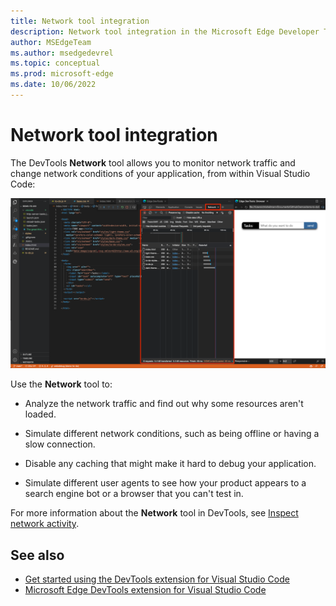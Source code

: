 ```yaml
---
title: Network tool integration
description: Network tool integration in the Microsoft Edge Developer Tools extension for Visual Studio Code.
author: MSEdgeTeam
ms.author: msedgedevrel
ms.topic: conceptual
ms.prod: microsoft-edge
ms.date: 10/06/2022
---
```

# Network tool integration

The DevTools **Network** tool allows you to monitor network traffic and change network conditions of your application, from within Visual Studio Code:

![The Network tool inside the Edge DevTools for Visual Studio Code extension](./network-tool-integration-images/vscode-extension-network.png)

Use the **Network** tool to:

* Analyze the network traffic and find out why some resources aren't loaded.

* Simulate different network conditions, such as being offline or having a slow connection.

* Disable any caching that might make it hard to debug your application.

* Simulate different user agents to see how your product appears to a search engine bot or a browser that you can't test in.

For more information about the **Network** tool in DevTools, see [Inspect network activity](../../devtools-guide-chromium/network/index.md).


<!-- ====================================================================== -->
## See also

* [Get started using the DevTools extension for Visual Studio Code](./get-started.md)
* [Microsoft Edge DevTools extension for Visual Studio Code](../microsoft-edge-devtools-extension.md)
